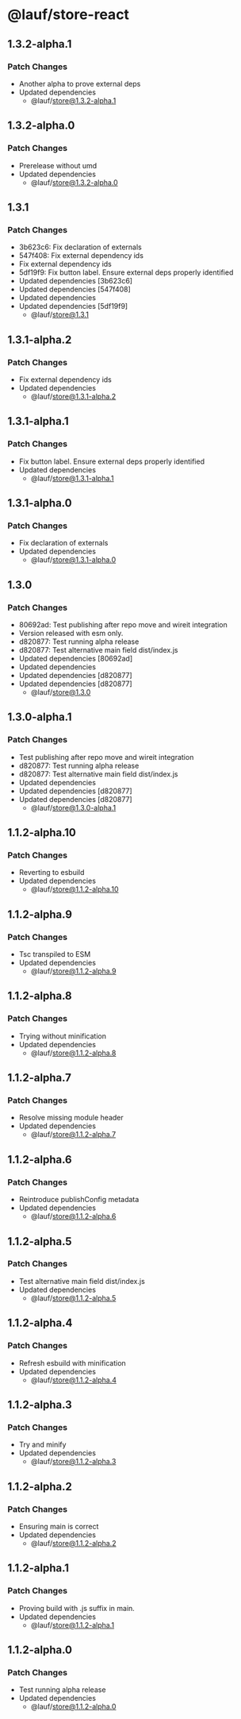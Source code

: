 # @lauf/store-react

## 1.3.2-alpha.1

### Patch Changes

- Another alpha to prove external deps
- Updated dependencies
  - @lauf/store@1.3.2-alpha.1

## 1.3.2-alpha.0

### Patch Changes

- Prerelease without umd
- Updated dependencies
  - @lauf/store@1.3.2-alpha.0

## 1.3.1

### Patch Changes

- 3b623c6: Fix declaration of externals
- 547f408: Fix external dependency ids
- Fix external dependency ids
- 5df19f9: Fix button label. Ensure external deps properly identified
- Updated dependencies [3b623c6]
- Updated dependencies [547f408]
- Updated dependencies
- Updated dependencies [5df19f9]
  - @lauf/store@1.3.1

## 1.3.1-alpha.2

### Patch Changes

- Fix external dependency ids
- Updated dependencies
  - @lauf/store@1.3.1-alpha.2

## 1.3.1-alpha.1

### Patch Changes

- Fix button label. Ensure external deps properly identified
- Updated dependencies
  - @lauf/store@1.3.1-alpha.1

## 1.3.1-alpha.0

### Patch Changes

- Fix declaration of externals
- Updated dependencies
  - @lauf/store@1.3.1-alpha.0

## 1.3.0

### Patch Changes

- 80692ad: Test publishing after repo move and wireit integration
- Version released with esm only.
- d820877: Test running alpha release
- d820877: Test alternative main field dist/index.js
- Updated dependencies [80692ad]
- Updated dependencies
- Updated dependencies [d820877]
- Updated dependencies [d820877]
  - @lauf/store@1.3.0

## 1.3.0-alpha.1

### Patch Changes

- Test publishing after repo move and wireit integration
- d820877: Test running alpha release
- d820877: Test alternative main field dist/index.js
- Updated dependencies
- Updated dependencies [d820877]
- Updated dependencies [d820877]
  - @lauf/store@1.3.0-alpha.1

## 1.1.2-alpha.10

### Patch Changes

- Reverting to esbuild
- Updated dependencies
  - @lauf/store@1.1.2-alpha.10

## 1.1.2-alpha.9

### Patch Changes

- Tsc transpiled to ESM
- Updated dependencies
  - @lauf/store@1.1.2-alpha.9

## 1.1.2-alpha.8

### Patch Changes

- Trying without minification
- Updated dependencies
  - @lauf/store@1.1.2-alpha.8

## 1.1.2-alpha.7

### Patch Changes

- Resolve missing module header
- Updated dependencies
  - @lauf/store@1.1.2-alpha.7

## 1.1.2-alpha.6

### Patch Changes

- Reintroduce publishConfig metadata
- Updated dependencies
  - @lauf/store@1.1.2-alpha.6

## 1.1.2-alpha.5

### Patch Changes

- Test alternative main field dist/index.js
- Updated dependencies
  - @lauf/store@1.1.2-alpha.5

## 1.1.2-alpha.4

### Patch Changes

- Refresh esbuild with minification
- Updated dependencies
  - @lauf/store@1.1.2-alpha.4

## 1.1.2-alpha.3

### Patch Changes

- Try and minify
- Updated dependencies
  - @lauf/store@1.1.2-alpha.3

## 1.1.2-alpha.2

### Patch Changes

- Ensuring main is correct
- Updated dependencies
  - @lauf/store@1.1.2-alpha.2

## 1.1.2-alpha.1

### Patch Changes

- Proving build with .js suffix in main.
- Updated dependencies
  - @lauf/store@1.1.2-alpha.1

## 1.1.2-alpha.0

### Patch Changes

- Test running alpha release
- Updated dependencies
  - @lauf/store@1.1.2-alpha.0
